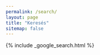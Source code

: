 ```yaml
---
permalink: /search/
layout: page
title: "Keresés"
sitemap: false
---
```


{% include _google_search.html %}
